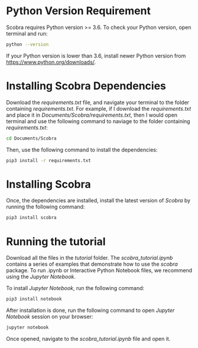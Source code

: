 # Python Version Requirement
Scobra requires Python version >= 3.6.
To check your Python version, open terminal and run:
```bash
python --version
```
If your Python version is lower than 3.6, install newer Python version from https://www.python.org/downloads/.

# Installing Scobra Dependencies

Download the _requirements.txt_ file, and navigate your terminal to the folder containing _requirements.txt_.
For example, if I download the _requirements.txt_ and place it in _Documents/Scobra/requirements.txt_, then I would open terminal and use the following command to naviage to the folder containing _requirements.txt_:

```bash
cd Documents/Scobra
```

Then, use the following command to install the dependencies:

```bash
pip3 install -r requirements.txt
```

# Installing Scobra

Once, the dependencies are installed, install the latest version of _Scobra_ by running the following command:

```bash
pip3 install scobra
```

# Running the tutorial
Download all the files in the _tutorial_ folder. The _scobra_tutorial.ipynb_ contains a series of examples that demonstrate how to use the _scobra_ package. To run .ipynb or Interactive Python Notebook files, we recommend using the _Jupyter Notebook_.


To install _Jupyter Notebook_, run the following command:

```bash
pip3 install notebook
```

After installation is done, run the following command to open _Jupyter Notebook_ session on your browser:

```bash
jupyter notebook
```

Once opened, navigate to the _scobra_tutorial.ipynb_ file and open it.


